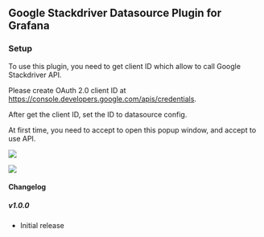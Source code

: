 ## Google Stackdriver Datasource Plugin for Grafana

### Setup
To use this plugin, you need to get client ID which allow to call Google Stackdriver API.

Please create OAuth 2.0 client ID at https://console.developers.google.com/apis/credentials.

After get the client ID, set the ID to datasource config.

At first time, you need to accept to open this popup window, and accept to use API.

![](https://raw.githubusercontent.com/mtanda/grafana-google-stackdriver-datasource/master/dist/images/setup1.png)

![](https://raw.githubusercontent.com/mtanda/grafana-google-stackdriver-datasource/master/dist/images/setup2.png)

#### Changelog

##### v1.0.0
- Initial release
